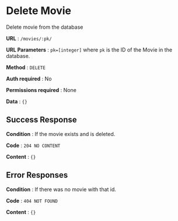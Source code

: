 # Delete Movie

Delete movie from the database

**URL** : `/movies/:pk/`

**URL Parameters** : `pk=[integer]` where `pk` is the ID of the Movie in the
database.

**Method** : `DELETE`

**Auth required** : No

**Permissions required** : None

**Data** : `{}`

## Success Response

**Condition** : If the movie exists and is deleted.

**Code** : `204 NO CONTENT`

**Content** : `{}`

## Error Responses

**Condition** : If there was no movie with that id.

**Code** : `404 NOT FOUND`

**Content** : `{}`
